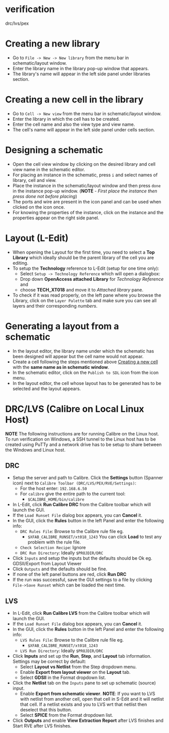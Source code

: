 # verification
drc/lvs/pex

# Creating a new library
* Go to `File -> New -> New library` from the menu bar in schematic/layout window.
* Enter the library name in the library pop-up window that appears.
* The library's name will appear in the left side panel under libraries section.

# Creating a new cell in the library
* Go to `Cell -> New view` from the menu bar in schematic/layout window.
* Enter the library in which the cell has to be created.
* Enter the cell name and also the view type and view name.
* The cell's name will appear in the left side panel under cells section.

# Designing a schematic 
* Open the cell view window by clicking on the desired library and cell view name in the schematic editor.
* For placing an instance in the schematic, press `i` and select names of library, cell and view.
* Place the instance in the schematic/layout window and then press `done` in the instance pop-up window.
  (**NOTE** - *First place the instance then press done not before placing*)
* The ports and wire are present in the icon panel and can be used when clicked on the icon once.
* For knowing the properties of the instance, click on the instance and the properties appear on the right side panel.

# Layout (L-Edit)
* When opening the Layout for the first time, you need to select a **Top Library** which ideally should be the parent library of the cell you are editing.
* To setup the **Technology** reference to L-Edit (setup for one time only): 
    * Select `Setup -> Technology Reference` which will open a dialogbox:
    * Drop down **OpenAccess attached Library** for *Technology Reference* and
    * choose **TECH_XT018** and move it to *Attached library* pane.
* To check if it was read properly, on the left pane where you browse the Library, click on the `Layer Palette` tab and make sure you can see all layers and their corresponding *numbers*.

# Generating a layout from a schematic
* In the layout editor, the library name under which the schematic has been designed will appear but the cell name would not appear.
* Create a cell following the steps mentioned above [Creating a new cell](#Creating-a-new-cell-in-the-library) with the **same name as in schematic window**.
* In the schematic editor, click on the `Publish to SDL` icon from the icon menu.
* In the layout editor, the cell whose layout has to be generated has to be selected and the layout appears.

# DRC/LVS (Calibre on Local Linux Host)
**NOTE** The following instructions are for running Calibre on the Linux host. To run verification on Windows, a SSH tunnel to the Linux host has to be created using PuTTy and a network drive has to be setup to share between the Windows and Linux host. 

## DRC
  * Setup the server and path to Calibre. Click the **Settings** button (Spanner icon) next to `Calibre Toolbar (DRC/LVS/PEX/RVE/Settings)`:
    * For the host enter: `192.168.6.50`
    * For `calibre` give the entire path to the current tool: 
      * `$CALIBRE_HOME/bin/calibre`
  * In L-Edit, click **Run Calibre DRC** from the Calibre toolbar which will launch the GUI.
  * If the `Load Runset File` dialog box appears, you can **Cancel** it.
  * In the GUI, click the **Rules** button in the left Panel and enter the following info:
    * `DRC Rules File`: Browse to the Calibre rule file eg.
      * `$XFAB_CALIBRE_RUNSET/xt018_1243` You can click **Load** to test any problem with the rule file.
    * `Check Selection Recipe`: Ignore
    * `DRC Run Directory`: Ideally `$PROJDIR/DRC`
  * Click `Inputs` and setup the inputs but the defaults should be Ok eg. GDSII/Export from Layout Viewer
  * Click `Outputs` and the defaults should be fine.
  * If none of the left panel buttons are red, click **Run DRC**
  * If the run was successful, save the GUI settings to a file by clicking `File->Save Runset` which can be loaded the next time.

## LVS
  * In L-Edit, click **Run Calibre LVS** from the Calibre toolbar which will launch the GUI.
  * If the `Load Runset File` dialog box appears, you can **Cancel** it.
  * In the GUI, click the **Rules** button in the left Panel and enter the following info:
    * `LVS Rules File`: Browse to the Calibre rule file eg.
      * `$XFAB_CALIBRE_RUNSET/xt018_1243`
    * `LVS Run Directory`: Ideally `$PROJDIR/DRC`
  * Click **Inputs** and set up the **Run**, **Step**, and **Layout** tab information. Settings may be  correct by default:
    * Select **Layout vs Netlist** from the Step dropdown menu.
    * Enable **Export from layout viewer** on the **Layout** tab.
    * Select **GDSII** in the Format dropdown list.
  * Click the **Netlist** tab on the `Inputs` pane to set up schematic (source) input.
    * Enable **Export from schematic viewer**. **NOTE**: If you want to LVS with netlist from another cell, open that cell in S-Edit and it will netlist that cell. If a netlist exists and you to LVS wrt that netlist then deselect that this button.
    * Select **SPICE** from the Format dropdown list.
  * Click **Outputs** and enable **View Extraction Report** after LVS finishes and Start RVE after LVS finishes.
